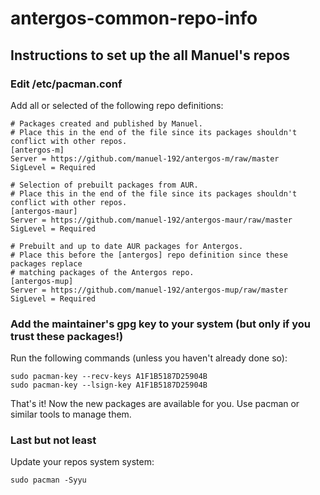 # antergos-common-repo-info
## Instructions to set up the all Manuel's repos
### Edit /etc/pacman.conf
Add all or selected of the following repo definitions:
```
# Packages created and published by Manuel.
# Place this in the end of the file since its packages shouldn't conflict with other repos.
[antergos-m]
Server = https://github.com/manuel-192/antergos-m/raw/master
SigLevel = Required

# Selection of prebuilt packages from AUR.
# Place this in the end of the file since its packages shouldn't conflict with other repos.
[antergos-maur]
Server = https://github.com/manuel-192/antergos-maur/raw/master
SigLevel = Required

# Prebuilt and up to date AUR packages for Antergos.
# Place this before the [antergos] repo definition since these packages replace
# matching packages of the Antergos repo.
[antergos-mup]
Server = https://github.com/manuel-192/antergos-mup/raw/master
SigLevel = Required
```
### Add the maintainer's gpg key to your system (but only if you trust these packages!)
Run the following commands (unless you haven't already done so):
```
sudo pacman-key --recv-keys A1F1B5187D25904B
sudo pacman-key --lsign-key A1F1B5187D25904B
```
That's it! Now the new packages are available for you. Use pacman or similar tools to manage them.
### Last but not least
Update your repos system system:
```
sudo pacman -Syyu
```
